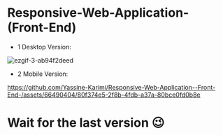 # Responsive-Web-Application-(Front-End)

* 1 Desktop Version:

![ezgif-3-ab94f2deed](https://github.com/Yassine-Karimi/Responsive-Web-Application--Front-End-/assets/66490404/3cb00848-9b80-4f19-9dba-a044acdc0027)

* 2 Mobile Version:

https://github.com/Yassine-Karimi/Responsive-Web-Application--Front-End-/assets/66490404/80f374e5-2f8b-4fdb-a37a-80bce0fd0b8e

# Wait for the last version 😉
